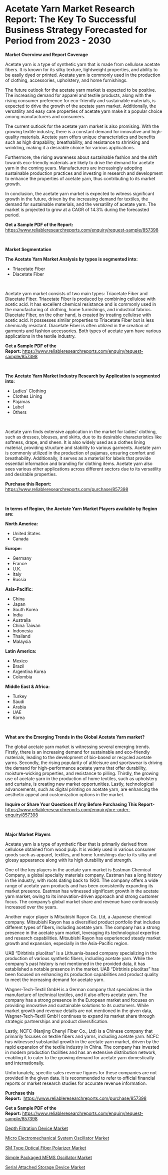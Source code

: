 <p><h1>Acetate Yarn Market Research Report: The Key To Successful Business Strategy Forecasted for Period from 2023 - 2030</h1></p><p><strong>Market Overview and Report Coverage</strong></p>
<p><p>Acetate yarn is a type of synthetic yarn that is made from cellulose acetate fibers. It is known for its silky texture, lightweight properties, and ability to be easily dyed or printed. Acetate yarn is commonly used in the production of clothing, accessories, upholstery, and home furnishings.</p><p>The future outlook for the acetate yarn market is expected to be positive. The increasing demand for apparel and textile products, along with the rising consumer preference for eco-friendly and sustainable materials, is expected to drive the growth of the acetate yarn market. Additionally, the versatility and easy care properties of acetate yarn make it a popular choice among manufacturers and consumers.</p><p>The current outlook for the acetate yarn market is also promising. With the growing textile industry, there is a constant demand for innovative and high-quality materials. Acetate yarn offers unique characteristics and benefits such as high drapability, breathability, and resistance to shrinking and wrinkling, making it a desirable choice for various applications.</p><p>Furthermore, the rising awareness about sustainable fashion and the shift towards eco-friendly materials are likely to drive the demand for acetate yarn in the coming years. Manufacturers are increasingly adopting sustainable production practices and investing in research and development to enhance the properties of acetate yarn, thus contributing to its market growth.</p><p>In conclusion, the acetate yarn market is expected to witness significant growth in the future, driven by the increasing demand for textiles, the demand for sustainable materials, and the versatility of acetate yarn. The market is projected to grow at a CAGR of 14.3% during the forecasted period.</p></p>
<p><strong>Get a Sample PDF of the Report:</strong> <a href="https://www.reliableresearchreports.com/enquiry/request-sample/857398">https://www.reliableresearchreports.com/enquiry/request-sample/857398</a></p>
<p>&nbsp;</p>
<p><strong>Market Segmentation</strong></p>
<p><strong>The Acetate Yarn Market Analysis by types is segmented into:</strong></p>
<p><ul><li>Triacetate Fiber</li><li>Diacetate Fiber</li></ul></p>
<p>&nbsp;</p>
<p><p>Acetate yarn market consists of two main types: Triacetate Fiber and Diacetate Fiber. Triacetate Fiber is produced by combining cellulose with acetic acid. It has excellent chemical resistance and is commonly used in the manufacturing of clothing, home furnishings, and industrial fabrics. Diacetate Fiber, on the other hand, is created by treating cellulose with acetic acid. It possesses similar properties to Triacetate Fiber but is less chemically resistant. Diacetate Fiber is often utilized in the creation of garments and fashion accessories. Both types of acetate yarn have various applications in the textile industry.</p></p>
<p><strong>Get a Sample PDF of the Report:</strong>&nbsp;<a href="https://www.reliableresearchreports.com/enquiry/request-sample/857398">https://www.reliableresearchreports.com/enquiry/request-sample/857398</a></p>
<p>&nbsp;</p>
<p><strong>The Acetate Yarn Market Industry Research by Application is segmented into:</strong></p>
<p><ul><li>Ladies' Clothing</li><li>Clothes Lining</li><li>Pajamas</li><li>Label</li><li>Others</li></ul></p>
<p>&nbsp;</p>
<p><p>Acetate yarn finds extensive application in the market for ladies' clothing, such as dresses, blouses, and skirts, due to its desirable characteristics like softness, drape, and sheen. It is also widely used as a clothes lining material, providing structure and stability to various garments. Acetate yarn is commonly utilized in the production of pajamas, ensuring comfort and breathability. Additionally, it serves as a material for labels that provide essential information and branding for clothing items. Acetate yarn also sees various other applications across different sectors due to its versatility and desirable properties.</p></p>
<p><strong>Purchase this Report:</strong>&nbsp; <a href="https://www.reliableresearchreports.com/purchase/857398">https://www.reliableresearchreports.com/purchase/857398</a></p>
<p>&nbsp;</p>
<p><strong>In terms of Region, the Acetate Yarn Market Players available by Region are:</strong></p>
<p>
    <p> <strong> North America: </strong>
        <ul>
            <li>United States</li>
            <li>Canada</li>
        </ul>
        </p> 
    <p> <strong> Europe: </strong>
        <ul>
            <li>Germany</li>
            <li>France</li>
            <li>U.K.</li>
            <li>Italy</li>
            <li>Russia</li>
        </ul>
        </p> 
    <p> <strong> Asia-Pacific: </strong>
        <ul>
            <li>China</li>
            <li>Japan</li>
            <li>South Korea</li>
            <li>India</li>
            <li>Australia</li>
            <li>China Taiwan</li>
            <li>Indonesia</li>
            <li>Thailand</li>
            <li>Malaysia</li>
        </ul>
        </p> 
    <p> <strong> Latin America: </strong>
        <ul>
            <li>Mexico</li>
            <li>Brazil</li>
            <li>Argentina Korea</li>
            <li>Colombia</li>
        </ul>
        </p> 
    <p> <strong> Middle East & Africa: </strong>
        <ul>
            <li>Turkey</li>
            <li>Saudi</li>
            <li>Arabia</li>
            <li>UAE</li>
            <li>Korea</li>
        </ul>
    </p>
    </p>
<p>&nbsp;</p>
<p><strong>What are the Emerging Trends in the Global Acetate Yarn market?</strong></p>
<p><p>The global acetate yarn market is witnessing several emerging trends. Firstly, there is an increasing demand for sustainable and eco-friendly materials, leading to the development of bio-based or recycled acetate yarns. Secondly, the rising popularity of athleisure and sportswear is driving the demand for high-performance acetate yarns that offer durability, moisture-wicking properties, and resistance to pilling. Thirdly, the growing use of acetate yarn in the production of home textiles, such as upholstery and curtains, is creating new market opportunities. Lastly, technological advancements, such as digital printing on acetate yarn, are enhancing the aesthetic appeal and customization options in the market.</p></p>
<p><strong>Inquire or Share Your Questions If Any Before Purchasing This Report</strong>- <a href="https://www.reliableresearchreports.com/enquiry/pre-order-enquiry/857398">https://www.reliableresearchreports.com/enquiry/pre-order-enquiry/857398</a></p>
<p>&nbsp;</p>
<p><strong>Major Market Players</strong></p>
<p><p>Acetate yarn is a type of synthetic fiber that is primarily derived from cellulose obtained from wood pulp. It is widely used in various consumer goods such as apparel, textiles, and home furnishings due to its silky and glossy appearance along with its high durability and strength. </p><p>One of the key players in the acetate yarn market is Eastman Chemical Company, a global specialty materials company. Eastman has a long history in the industry, with roots dating back to 1920. The company offers a wide range of acetate yarn products and has been consistently expanding its market presence. Eastman has witnessed significant growth in the acetate yarn market, owing to its innovation-driven approach and strong customer focus. The company’s global market share and revenue have continuously increased over the years.</p><p>Another major player is Mitsubishi Rayon Co. Ltd, a Japanese chemical company. Mitsubishi Rayon has a diversified product portfolio that includes different types of fibers, including acetate yarn. The company has a strong presence in the acetate yarn market, leveraging its technological expertise and research capabilities. Mitsubishi Rayon has experienced steady market growth and expansion, especially in the Asia-Pacific region.</p><p>UAB “Dirbtinis pluoštas” is a Lithuania-based company specializing in the production of various synthetic fibers, including acetate yarn. While the company's past history is not mentioned in the provided data, it has established a notable presence in the market. UAB “Dirbtinis pluoštas” has been focused on enhancing its production capabilities and product quality to meet the increasing demand for acetate yarn.</p><p>Wagner-Tech-Textil GmbH is a German company that specializes in the manufacture of technical textiles, and it also offers acetate yarn. The company has a strong presence in the European market and focuses on providing innovative and sustainable solutions to its customers. While market growth and revenue details are not mentioned in the given data, Wagner-Tech-Textil GmbH continues to expand its market share through strategic partnerships and product diversification.</p><p>Lastly, NCFC (Nanjing Chenyi Fiber Co., Ltd) is a Chinese company that primarily focuses on textile fibers and yarns, including acetate yarn. NCFC has witnessed substantial growth in the acetate yarn market, driven by the rapid expansion of the textile industry in China. The company has invested in modern production facilities and has an extensive distribution network, enabling it to cater to the growing demand for acetate yarn domestically and internationally.</p><p>Unfortunately, specific sales revenue figures for these companies are not provided in the given data. It is recommended to refer to official financial reports or market research studies for accurate revenue information.</p></p>
<p><strong>Purchase this Report:</strong>&nbsp;&nbsp;<a href="https://www.reliableresearchreports.com/purchase/857398">https://www.reliableresearchreports.com/purchase/857398</a></p>
<p></p>
<p><strong>Get a Sample PDF of the Report:</strong>&nbsp;<a href="https://www.reliableresearchreports.com/enquiry/request-sample/857398">https://www.reliableresearchreports.com/enquiry/request-sample/857398</a></p>
<p><p><a href="https://medium.com/@entelaloshi55/depth-filtration-device-market-competitive-analysis-market-trends-and-forecast-to-2030-d9b69fbfad7d">Depth Filtration Device Market</a></p><p><a href="https://medium.com/@jhonwin654/micro-electromechanical-system-oscillator-market-analysis-and-sze-forecasted-for-period-from-2023-3aed2380d12b">Micro Electromechanical System Oscillator Market</a></p><p><a href="https://medium.com/@chiragreportprime2/sm-type-optical-fiber-polarizer-market-analysis-its-cagr-market-segmentation-and-global-industry-8a5f64fbee45">SM Type Optical Fiber Polarizer Market</a></p><p><a href="https://medium.com/@chiragreportprime3/simple-packaged-mems-oscillator-market-size-market-outlook-and-market-forecast-2023-to-2030-5473ceabe317">Simple Packaged MEMS Oscillator Market</a></p><p><a href="https://medium.com/@anmolreportprime/analyzing-serial-attached-storage-device-market-global-industry-perspective-and-forecast-2023-to-21cf069f41f1">Serial Attached Storage Device Market</a></p></p>